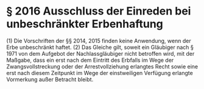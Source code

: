 # § 2016 Ausschluss der Einreden bei unbeschränkter Erbenhaftung
(1) Die Vorschriften der §§ 2014, 2015 finden keine Anwendung, wenn der Erbe unbeschränkt haftet.
(2) Das Gleiche gilt, soweit ein Gläubiger nach § 1971 von dem Aufgebot der Nachlassgläubiger nicht betroffen wird, mit der Maßgabe, dass ein erst nach dem Eintritt des Erbfalls im Wege der Zwangsvollstreckung oder der Arrestvollziehung erlangtes Recht sowie eine erst nach diesem Zeitpunkt im Wege der einstweiligen Verfügung erlangte Vormerkung außer Betracht bleibt.